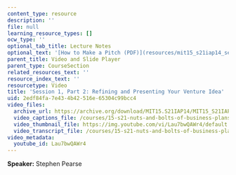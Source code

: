 ```yaml
---
content_type: resource
description: ''
file: null
learning_resource_types: []
ocw_type: ''
optional_tab_title: Lecture Notes
optional_text: '[How to Make a Pitch (PDF)](resources/mit15_s21iap14_session1-2)'
parent_title: Video and Slide Player
parent_type: CourseSection
related_resources_text: ''
resource_index_text: ''
resourcetype: Video
title: 'Session 1, Part 2: Refining and Presenting Your Venture Idea'
uid: 2edf84fa-7e43-4b42-516e-65304c99bcc4
video_files:
  archive_url: https://archive.org/download/MIT15.S21IAP14/MIT15_S21IAP14_S1P2_300k.mp4
  video_captions_file: /courses/15-s21-nuts-and-bolts-of-business-plans-january-iap-2014/c1ae75e701c0509784e49b5eaa13d8a8_Lau7bwQAWr4.vtt
  video_thumbnail_file: https://img.youtube.com/vi/Lau7bwQAWr4/default.jpg
  video_transcript_file: /courses/15-s21-nuts-and-bolts-of-business-plans-january-iap-2014/2d9ff0b97089fe3fdb58466ef47703a5_Lau7bwQAWr4.pdf
video_metadata:
  youtube_id: Lau7bwQAWr4
---
```


**Speaker:** Stephen Pearse